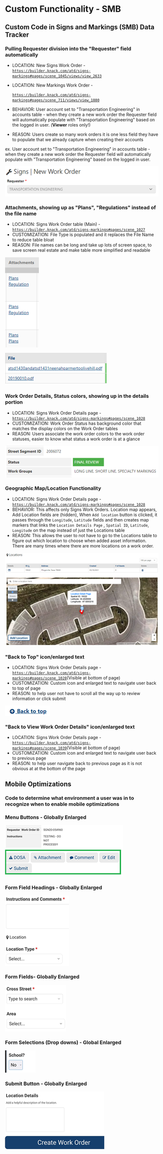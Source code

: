 # Custom Functionality - SMB

## Custom Code in Signs and Markings \(SMB\) Data Tracker

### Pulling Requester division into the "Requester" field automatically 

* LOCATION: New Signs Work Order - [`https://builder.knack.com/atd/signs-markings#pages/scene_1045/views/view_2633`](https://builder.knack.com/atd/signs-markings#pages/scene_1045/views/view_2633)
* LOCATION: New Markings Work Order - 

  [`https://builder.knack.com/atd/signs-markings#pages/scene_711/views/view_1880`](https://builder.knack.com/atd/signs-markings#pages/scene_711/views/view_1880)

* BEHAVIOR:  User account set to "Transportation Engineering" in accounts table - when they create a new work order the Requester field will automatically populate with "Transportation Engineering" based on the logged in user. \(**Viewer** roles only!\)
* REASON: Users create so many work orders it is one less field they have to populate that we already capture when creating their accounts

ex. User account set to "Transportation Engineering" in accounts table - when they create a new work order the Requester field will automatically populate with "Transportation Engineering" based on the logged in user.

![This division is being populated here under the &quot;Requester&quot; field, user doesn&apos;t have to populate it ](../.gitbook/assets/image%20%2846%29.png)

### **Attachments, showing up as "Plans", "Regulations" instead of the file name**

* LOCATION: Signs Work Order table \(Main\) - [`https://builder.knack.com/atd/signs-markings#pages/scene_1027`](https://builder.knack.com/atd/signs-markings#pages/scene_1027)
* CUSTOMIZATION: File Type is populated and it replaces the File Name to reduce table bloat
* REASON: File names can be long and take up lots of screen space, to save screen real estate and make table more simplified and readable

![Simple Name for Attachments, using Attachment Type to show on main table](../.gitbook/assets/image%20%2852%29.png)

![Real name of attachments, some a very long and take up too much space](../.gitbook/assets/image%20%2850%29.png)

### Work Order Details, Status colors, showing up in the details portion

* LOCATION: Signs Work Order Details page - [`https://builder.knack.com/atd/signs-markings#pages/scene_1028`](https://builder.knack.com/atd/signs-markings#pages/scene_1028)
* CUSTOMIZATION: Work Order Status has background color that matches the display colors on the Work Order tables
* REASON: Users associate the work order colors to the work order statuses, easier to know what status a work order is at a glance

![](../.gitbook/assets/image%20%2851%29.png)

### Geographic Map/Location Functionality

* LOCATION: Signs Work Order Details page - [`https://builder.knack.com/atd/signs-markings#pages/scene_1028`](https://builder.knack.com/atd/signs-markings#pages/scene_1028)
* BEHAVIOR: This affects only Signs Work Orders. Location map appears, Add Location fields are \(hidden\), When `Add location` button is clicked, it passes through the `Longitude`, `Latitude` fields and then creates map markers that links the `Location Details Page` , `Spatial ID`, `Latitude`, `Longitude` on the map instead of just the Locations table
* REASON: This allows the user to not have to go to the Locations table to figure out which location to choose when added asset information. There are many times where there are more locations on a work order.

![](../.gitbook/assets/image%20%2841%29.png)

### "Back to Top" icon/enlarged text 

* LOCATION: Signs Work Order Details page - [`https://builder.knack.com/atd/signs-markings#pages/scene_1028`](https://builder.knack.com/atd/signs-markings#pages/scene_1028)\(Visible at bottom of page\)
* CUSTOMIZATION: Custom icon and enlarged text to navigate user back to top of page
* REASON: to help user not have to scroll all the way up to review information or click submit

![](../.gitbook/assets/image%20%2834%29.png)

### "Back to View Work Order Details" icon/enlarged text 

*  LOCATION: Signs Work Order Details page - [`https://builder.knack.com/atd/signs-markings#pages/scene_1039`](https://builder.knack.com/atd/signs-markings#pages/scene_1039)\(Visible at bottom of page\)
* CUSTOMIZATION: Custom icon and enlarged text to navigate user back to previous page
* REASON: to help user navigate back to previous page as it is not obvious at at the bottom of the page

## Mobile Optimizations

### Code to determine what environment a user was in to recognize when to enable mobile optimizations

### Menu Buttons - Globally Enlarged

![](../.gitbook/assets/image%20%2837%29.png)

### Form Field Headings - Globally Enlarged

![](../.gitbook/assets/image%20%2835%29.png)

### Form Fields- Globally Enlarged

![](../.gitbook/assets/image%20%2839%29.png)

### Form Selections \(Drop downs\) - Global Enlarged

![](../.gitbook/assets/image%20%2842%29.png)

### Submit Button - Globally Enlarged

![](../.gitbook/assets/image%20%2840%29.png)

